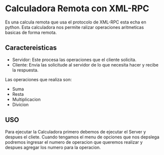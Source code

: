 # Calculadora Remota con XML-RPC

Es una calcula remota que usa el protocolo de XML-RPC esta echa en python. Esta calculadora nos permite ralizar operaciones aritmeticas basicas de forma remota.


## Caractereisticas
- Servidor: Este procesa las operaciones que el cliente solicita.
- Cliente: Envia las solicitude al servidor de lo que necesita hacer y recibe la 
   respuesta.

Las operaciones que realiza son:
* Suma
* Resta
* Multiplicacion 
* Divicion

## USO
Para ejecutar la Calculadora primero debemos de ejecutar el Server y despues el cliete.
Cuando tengamos el menu de opciones que nos depslega podremos ingresar el numero de operacion que queremos realizar y despues agregar los numero para la operacion.
